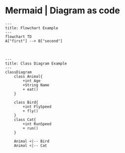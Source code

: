 # Mermaid | Diagram as code

```mermaid
---
title: Flowchart Example
---
flowchart TD
A["first"] --> B["second"]

```

&nbsp;

```mermaid
---
title: Class Diagram Example
---
classDiagram
    class Animal{
        +int Age
        +String Name
        + eat()
    }

    class Bird{
        +int FlySpeed
        + fly()
    }
    class Cat{
        +int RunSpeed
        + run()
    }

    Animal <|-- Bird
    Animal <|-- Cat

```
